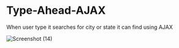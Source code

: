 # Type-Ahead-AJAX

When user type it searches for city or state it can find using AJAX 

![Screenshot (14)](https://user-images.githubusercontent.com/84036037/134051420-f270aff6-3824-4f1f-a04c-7c6184fb610b.png)

